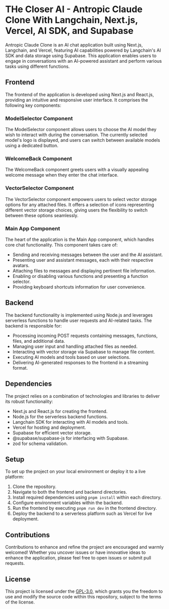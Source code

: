 # THe Closer AI - Antropic Claude Clone With Langchain, Next.js, Vercel, AI SDK, and Supabase

Antropic Claude Clone is an AI chat application built using Next.js, Langchain, and Vercel, featuring AI capabilities powered by Langchain's AI SDK and data storage using Supabase. This application enables users to engage in conversations with an AI-powered assistant and perform various tasks using different functions.

## Frontend

The frontend of the application is developed using Next.js and React.js, providing an intuitive and responsive user interface. It comprises the following key components:

### ModelSelector Component

The ModelSelector component allows users to choose the AI model they wish to interact with during the conversation. The currently selected model's logo is displayed, and users can switch between available models using a dedicated button.

### WelcomeBack Component

The WelcomeBack component greets users with a visually appealing welcome message when they enter the chat interface.

### VectorSelector Component

The VectorSelector component empowers users to select vector storage options for any attached files. It offers a selection of icons representing different vector storage choices, giving users the flexibility to switch between these options seamlessly.

### Main App Component

The heart of the application is the Main App component, which handles core chat functionality. This component takes care of:

- Sending and receiving messages between the user and the AI assistant.
- Presenting user and assistant messages, each with their respective avatars.
- Attaching files to messages and displaying pertinent file information.
- Enabling or disabling various functions and presenting a function selector.
- Providing keyboard shortcuts information for user convenience.

## Backend

The backend functionality is implemented using Node.js and leverages serverless functions to handle user requests and AI-related tasks. The backend is responsible for:

- Processing incoming POST requests containing messages, functions, files, and additional data.
- Managing user input and handling attached files as needed.
- Interacting with vector storage via Supabase to manage file content.
- Executing AI models and tools based on user selections.
- Delivering AI-generated responses to the frontend in a streaming format.

## Dependencies

The project relies on a combination of technologies and libraries to deliver its robust functionality:

- Next.js and React.js for creating the frontend.
- Node.js for the serverless backend functions.
- Langchain SDK for interacting with AI models and tools.
- Vercel for hosting and deployment.
- Supabase for efficient vector storage.
- @supabase/supabase-js for interfacing with Supabase.
- zod for schema validation.

## Setup

To set up the project on your local environment or deploy it to a live platform:

1. Clone the repository.
2. Navigate to both the frontend and backend directories.
3. Install required dependencies using `pnpm install` within each directory.
4. Configure environment variables within the backend.
5. Run the frontend by executing `pnpm run dev` in the frontend directory.
6. Deploy the backend to a serverless platform such as Vercel for live deployment.

## Contributions

Contributions to enhance and refine the project are encouraged and warmly welcomed! Whether you uncover issues or have innovative ideas to enhance the application, please feel free to open issues or submit pull requests.

## License

This project is licensed under the [GPL-3.0](LICENSE), which grants you the freedom to use and modify the source code within this repository, subject to the terms of the license.

